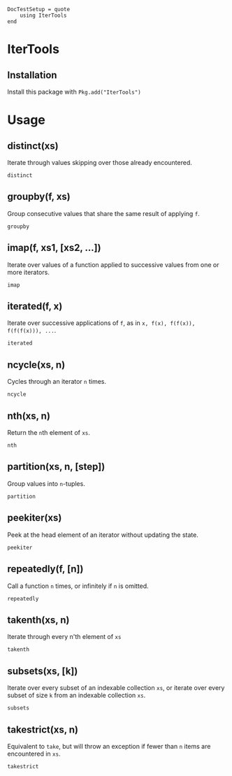 ```@meta
DocTestSetup = quote
    using IterTools
end
```

# IterTools

## Installation

Install this package with `Pkg.add("IterTools")`

# Usage

## distinct(xs)

Iterate through values skipping over those already encountered.

```@docs
distinct
```

## groupby(f, xs)

Group consecutive values that share the same result of applying `f`.

```@docs
groupby
```

## imap(f, xs1, [xs2, ...])

Iterate over values of a function applied to successive values from one or more iterators.

```@docs
imap
```

## iterated(f, x)

Iterate over successive applications of `f`, as in `x, f(x), f(f(x)), f(f(f(x))), ...`.

```@docs
iterated
```

## ncycle(xs, n)

Cycles through an iterator `n` times.

```@docs
ncycle
```

## nth(xs, n)

Return the `n`th element of `xs`.

```@docs
nth
```

## partition(xs, n, [step])

Group values into `n`-tuples.

```@docs
partition
```

## peekiter(xs)

Peek at the head element of an iterator without updating the state.

```@docs
peekiter
```

## repeatedly(f, [n])

Call a function `n` times, or infinitely if `n` is omitted.

```@docs
repeatedly
```

## takenth(xs, n)

Iterate through every n'th element of `xs`

```@docs
takenth
```

## subsets(xs, [k])

Iterate over every subset of an indexable collection `xs`, or iterate over every subset of size `k`
from an indexable collection `xs`.

```@docs
subsets
```

## takestrict(xs, n)

Equivalent to `take`, but will throw an exception if fewer than `n` items are encountered in `xs`.

```@docs
takestrict
```
